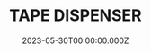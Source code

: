 ---
date: 2023-05-30T00:00:00.000Z
description: A custom tape dispenser that @laflamme58 created out of cedar and plywood.
draft: false
icon: 2023-05-30-tape-dispenser.webp
language: en
title: TAPE DISPENSER
link: https://www.reddit.com/r/tomsachs/comments/11rtxy5/sachs_inspired_tape_dispenser/#lightbox
alt: A photo of a left hand holding a custom tape dispenser, in the background is a vinyl record. 

---
